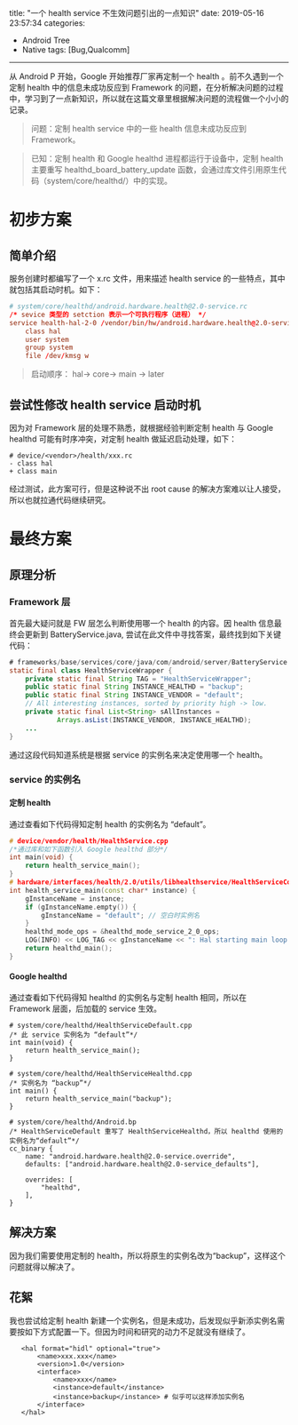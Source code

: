 title: "一个 health service 不生效问题引出的一点知识"
date: 2019-05-16 23:57:34
categories: 
- Android Tree
- Native
tags: [Bug,Qualcomm]
---
从 Android P 开始，Google 开始推荐厂家再定制一个 health 。前不久遇到一个定制 health 中的信息未成功反应到 Framework 的问题，在分析解决问题的过程中，学习到了一点新知识，所以就在这篇文章里根据解决问题的流程做一个小小的记录。

> 问题：定制 health service 中的一些 health 信息未成功反应到 Framework。

> 已知：定制 health 和 Google healthd 进程都运行于设备中，定制 health 主要重写 healthd_board_battery_update 函数，会通过库文件引用原生代码（system/core/healthd/）中的实现。

# 初步方案
## 简单介绍
服务创建时都编写了一个 x.rc 文件，用来描述 health service 的一些特点，其中就包括其启动时机。如下：
```rc
# system/core/healthd/android.hardware.health@2.0-service.rc
/* sevice 类型的 setction 表示一个可执行程序（进程） */
service health-hal-2-0 /vendor/bin/hw/android.hardware.health@2.0-service or healthd.rc
	class hal 
	user system
	group system
	file /dev/kmsg w

```
> 启动顺序： hal-> core-> main -> later

<!--more-->
## 尝试性修改 health service 启动时机 
因为对 Framework 层的处理不熟悉，就根据经验判断定制 health 与 Google healthd 可能有时序冲突，对定制 health 做延迟启动处理，如下：
```
# device/<vendor>/health/xxx.rc 
- class hal 
+ class main 
```
经过测试，此方案可行，但是这种说不出 root cause 的解决方案难以让人接受，所以也就拉通代码继续研究。

# 最终方案
## 原理分析
### Framework 层
首先最大疑问就是 FW 层怎么判断使用哪一个 health 的内容。因 health 信息最终会更新到 BatteryService.java, 尝试在此文件中寻找答案，最终找到如下关键代码：
```java
# frameworks/base/services/core/java/com/android/server/BatteryService.java
static final class HealthServiceWrapper {
    private static final String TAG = "HealthServiceWrapper";
    public static final String INSTANCE_HEALTHD = "backup";
    public static final String INSTANCE_VENDOR = "default";
    // All interesting instances, sorted by priority high -> low.
    private static final List<String> sAllInstances =
            Arrays.asList(INSTANCE_VENDOR, INSTANCE_HEALTHD);
    ...
}
```
通过这段代码知道系统是根据 service 的实例名来决定使用哪一个 health。

### service 的实例名
#### 定制 health
通过查看如下代码得知定制 health 的实例名为 “default”。
```cpp
# device/vendor/health/HealthService.cpp
/*通过库和如下函数引入 Google healthd 部分*/
int main(void) {
    return health_service_main();
}
# hardware/interfaces/health/2.0/utils/libhealthservice/HealthServiceCommon.cpp
int health_service_main(const char* instance) {
    gInstanceName = instance;
    if (gInstanceName.empty()) {
        gInstanceName = "default"; // 空白时实例名
    }
    healthd_mode_ops = &healthd_mode_service_2_0_ops;
    LOG(INFO) << LOG_TAG << gInstanceName << ": Hal starting main loop...";
    return healthd_main();
}
```
#### Google healthd
通过查看如下代码得知 healthd 的实例名与定制 health 相同，所以在 Framework 层面，后加载的 service 生效。
```
# system/core/healthd/HealthServiceDefault.cpp
/* 此 service 实例名为 “default”*/
int main(void) {
    return health_service_main();
}

# system/core/healthd/HealthServiceHealthd.cpp
/* 实例名为 “backup”*/
int main() {
    return health_service_main("backup");
}

# system/core/healthd/Android.bp
/* HealthServiceDefault 重写了 HealthServiceHealthd，所以 healthd 使用的实例名为“default”*/
cc_binary {
    name: "android.hardware.health@2.0-service.override",
    defaults: ["android.hardware.health@2.0-service_defaults"],

    overrides: [
        "healthd",
    ],
}
```
## 解决方案
因为我们需要使用定制的 health，所以将原生的实例名改为“backup”，这样这个问题就得以解决了。

## 花絮
我也尝试给定制 health 新建一个实例名，但是未成功，后发现似乎新添实例名需要按如下方式配置一下。但因为时间和研究的动力不足就没有继续了。
```
   <hal format="hidl" optional="true">
       <name>xxx.xxx</name>
       <version>1.0</version>
       <interface>
           <name>xxx</name>
           <instance>default</instance>
           <instance>backup</instance> # 似乎可以这样添加实例名
       </interface>
   </hal>
```
